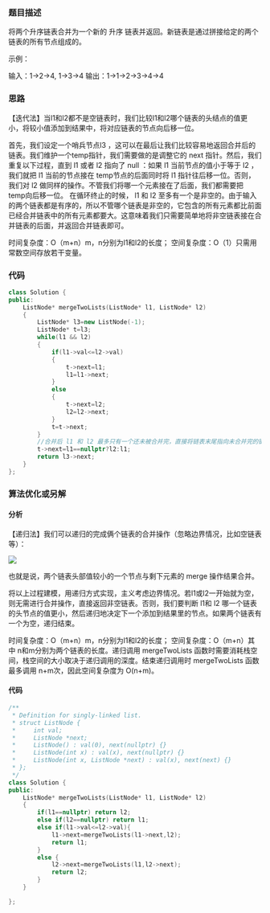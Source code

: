 ### 题目描述

将两个升序链表合并为一个新的 升序 链表并返回。新链表是通过拼接给定的两个链表的所有节点组成的。 

示例：

输入：1->2->4, 1->3->4
输出：1->1->2->3->4->4

### 思路

【迭代法】当l1和l2都不是空链表时，我们比较l1和l2哪个链表的头结点的值更小，将较小值添加到结果中，将对应链表的节点向后移一位。

首先，我们设定一个哨兵节点l3 ，这可以在最后让我们比较容易地返回合并后的链表。我们维护一个temp指针，我们需要做的是调整它的 next 指针。然后，我们重复以下过程，直到 l1 或者 l2 指向了 null ：如果 l1 当前节点的值小于等于 l2 ，我们就把 l1 当前的节点接在 temp节点的后面同时将 l1 指针往后移一位。否则，我们对 l2 做同样的操作。不管我们将哪一个元素接在了后面，我们都需要把 temp向后移一位。
在循环终止的时候， l1 和 l2 至多有一个是非空的。由于输入的两个链表都是有序的，所以不管哪个链表是非空的，它包含的所有元素都比前面已经合并链表中的所有元素都要大。这意味着我们只需要简单地将非空链表接在合并链表的后面，并返回合并链表即可。

时间复杂度：O（m+n）m，n分别为l1和l2的长度；
空间复杂度：O（1）只需用常数空间存放若干变量。

### 代码

```c++
class Solution {
public:
    ListNode* mergeTwoLists(ListNode* l1, ListNode* l2) 
    {
        ListNode* l3=new ListNode(-1);
        ListNode* t=l3;
        while(l1 && l2)
        {
            if(l1->val<=l2->val) 
            {
                t->next=l1;
                l1=l1->next;
            }
            else 
            {
                t->next=l2;
                l2=l2->next;
            }  
            t=t->next;
        }
        //合并后 l1 和 l2 最多只有一个还未被合并完，直接将链表末尾指向未合并完的链表即可
        t->next=l1==nullptr?l2:l1;
        return l3->next;
    }
};
```

### 算法优化或另解

#### 分析

【递归法】我们可以递归的完成俩个链表的合并操作（忽略边界情况，比如空链表等）：

![](D:\github\Leetcode\链表\21.合并俩个有序链表.png)

也就是说，两个链表头部值较小的一个节点与剩下元素的 merge 操作结果合并。

将以上过程建模，用递归方式实现，主义考虑边界情况。若l1或l2一开始就为空，则无需进行合并操作，直接返回非空链表。否则，我们要判断 l1和 l2 哪一个链表的头节点的值更小，然后递归地决定下一个添加到结果里的节点。如果两个链表有一个为空，递归结束。

时间复杂度：O（m+n）m，n分别为l1和l2的长度；
空间复杂度：O（m+n）其中 n和m分别为两个链表的长度。递归调用 mergeTwoLists 函数时需要消耗栈空间，栈空间的大小取决于递归调用的深度。结束递归调用时 mergeTwoLists 函数最多调用 n+m次，因此空间复杂度为 O(n+m)。

#### 代码

```c++
/**
 * Definition for singly-linked list.
 * struct ListNode {
 *     int val;
 *     ListNode *next;
 *     ListNode() : val(0), next(nullptr) {}
 *     ListNode(int x) : val(x), next(nullptr) {}
 *     ListNode(int x, ListNode *next) : val(x), next(next) {}
 * };
 */
class Solution {
public:
    ListNode* mergeTwoLists(ListNode* l1, ListNode* l2) 
    {
        if(l1==nullptr) return l2;
        else if(l2==nullptr) return l1;
        else if(l1->val<=l2->val){
            l1->next=mergeTwoLists(l1->next,l2);
            return l1;
        }
        else {
            l2->next=mergeTwoLists(l1,l2->next);
            return l2;
        }
    }

};
```

